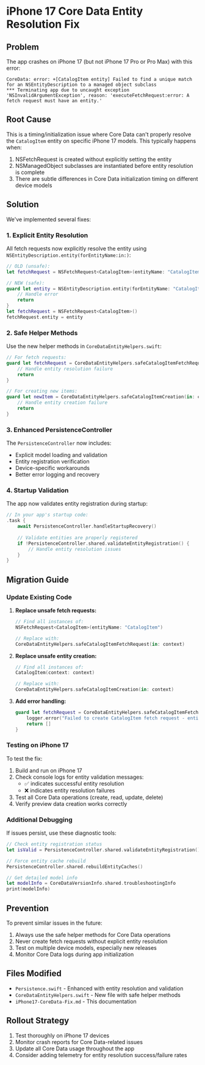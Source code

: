# iPhone 17 Core Data Entity Resolution Fix

## Problem
The app crashes on iPhone 17 (but not iPhone 17 Pro or Pro Max) with this error:
```
CoreData: error: +[CatalogItem entity] Failed to find a unique match for an NSEntityDescription to a managed object subclass
*** Terminating app due to uncaught exception 'NSInvalidArgumentException', reason: 'executeFetchRequest:error: A fetch request must have an entity.'
```

## Root Cause
This is a timing/initialization issue where Core Data can't properly resolve the `CatalogItem` entity on specific iPhone 17 models. This typically happens when:
1. NSFetchRequest is created without explicitly setting the entity
2. NSManagedObject subclasses are instantiated before entity resolution is complete
3. There are subtle differences in Core Data initialization timing on different device models

## Solution
We've implemented several fixes:

### 1. Explicit Entity Resolution
All fetch requests now explicitly resolve the entity using `NSEntityDescription.entity(forEntityName:in:)`:

```swift
// OLD (unsafe):
let fetchRequest = NSFetchRequest<CatalogItem>(entityName: "CatalogItem")

// NEW (safe):
guard let entity = NSEntityDescription.entity(forEntityName: "CatalogItem", in: context) else {
    // Handle error
    return
}
let fetchRequest = NSFetchRequest<CatalogItem>()
fetchRequest.entity = entity
```

### 2. Safe Helper Methods
Use the new helper methods in `CoreDataEntityHelpers.swift`:

```swift
// For fetch requests:
guard let fetchRequest = CoreDataEntityHelpers.safeCatalogItemFetchRequest(in: context) else {
    // Handle entity resolution failure
    return
}

// For creating new items:
guard let newItem = CoreDataEntityHelpers.safeCatalogItemCreation(in: context) else {
    // Handle entity creation failure
    return
}
```

### 3. Enhanced PersistenceController
The `PersistenceController` now includes:
- Explicit model loading and validation
- Entity registration verification
- Device-specific workarounds
- Better error logging and recovery

### 4. Startup Validation
The app now validates entity registration during startup:

```swift
// In your app's startup code:
.task {
    await PersistenceController.handleStartupRecovery()
    
    // Validate entities are properly registered
    if !PersistenceController.shared.validateEntityRegistration() {
        // Handle entity resolution issues
    }
}
```

## Migration Guide

### Update Existing Code

1. **Replace unsafe fetch requests:**
   ```swift
   // Find all instances of:
   NSFetchRequest<CatalogItem>(entityName: "CatalogItem")
   
   // Replace with:
   CoreDataEntityHelpers.safeCatalogItemFetchRequest(in: context)
   ```

2. **Replace unsafe entity creation:**
   ```swift
   // Find all instances of:
   CatalogItem(context: context)
   
   // Replace with:
   CoreDataEntityHelpers.safeCatalogItemCreation(in: context)
   ```

3. **Add error handling:**
   ```swift
   guard let fetchRequest = CoreDataEntityHelpers.safeCatalogItemFetchRequest(in: context) else {
       logger.error("Failed to create CatalogItem fetch request - entity resolution failed")
       return []
   }
   ```

### Testing on iPhone 17
To test the fix:
1. Build and run on iPhone 17
2. Check console logs for entity validation messages:
   - ✅ indicates successful entity resolution
   - ❌ indicates entity resolution failures
3. Test all Core Data operations (create, read, update, delete)
4. Verify preview data creation works correctly

### Additional Debugging
If issues persist, use these diagnostic tools:

```swift
// Check entity registration status
let isValid = PersistenceController.shared.validateEntityRegistration()

// Force entity cache rebuild
PersistenceController.shared.rebuildEntityCaches()

// Get detailed model info
let modelInfo = CoreDataVersionInfo.shared.troubleshootingInfo
print(modelInfo)
```

## Prevention
To prevent similar issues in the future:
1. Always use the safe helper methods for Core Data operations
2. Never create fetch requests without explicit entity resolution
3. Test on multiple device models, especially new releases
4. Monitor Core Data logs during app initialization

## Files Modified
- `Persistence.swift` - Enhanced with entity resolution and validation
- `CoreDataEntityHelpers.swift` - New file with safe helper methods
- `iPhone17-CoreData-Fix.md` - This documentation

## Rollout Strategy
1. Test thoroughly on iPhone 17 devices
2. Monitor crash reports for Core Data-related issues
3. Update all Core Data usage throughout the app
4. Consider adding telemetry for entity resolution success/failure rates